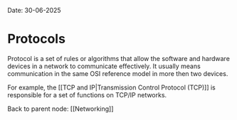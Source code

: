 Date: 30-06-2025

# Protocols

Protocol is a set of rules or algorithms that allow the software and hardware devices in a network to communicate effectively. It usually means communication in the same OSI reference model in more then two devices.

For example, the [[TCP and IP|Transmission Control Protocol (TCP)]] is responsible for a set of functions on TCP/IP networks.


Back to parent node: [[Networking]]
